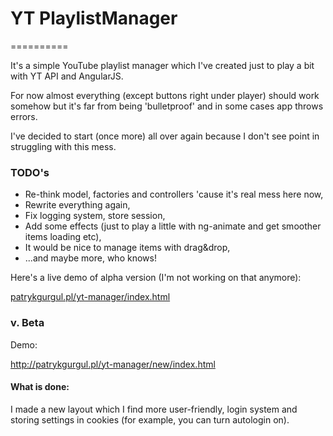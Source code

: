 <h1>YT PlaylistManager</h1>
==========

<p>It's a simple YouTube playlist manager which I've created just to play a bit with YT API and AngularJS.</p>

<p>For now almost everything (except buttons right under player) should work somehow but it's far from being 'bulletproof' and in some cases app throws errors.</p>

<p>I've decided to start (once more) all over again because I don't see point in struggling with this mess.</p>

<h3>TODO's</h3>
<ul>
    <li>Re-think model, factories and controllers 'cause it's real mess here now,</li>
    <li>Rewrite everything again,</li>
    <li>Fix logging system, store session,</li>
    <li>Add some effects (just to play a little with ng-animate and get smoother items loading etc),</li>
    <li>It would be nice to manage items with drag&amp;drop,</li>
    <li>...and maybe more, who knows!</li>
</ul>

<p>Here's a live demo of alpha version (I'm not working on that anymore):</p>
<a href="http://patrykgurgul.pl/yt-manager/index.html">patrykgurgul.pl/yt-manager/index.html</a>

<h3>v. Beta</h3>

<p>Demo:</p>
<p><a href="http://patrykgurgul.pl/yt-manager/new/index.html">http://patrykgurgul.pl/yt-manager/new/index.html</a></p>

<h4>What is done:</h4>
<p>I made a new layout which I find more user-friendly, login system and storing settings in cookies (for example, you can turn autologin on).</p>
